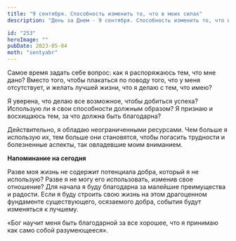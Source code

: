 ```yaml
---
title: "9 сентября. Способность изменить то, что в моих силах"
description: "День за Днем - 9 сентября. Способность изменить то, что в моих силах"

id: "253"
heroImage: ""
pubDate: 2023-05-04
moth: "sentyabr"
---
```


Самое время задать себе вопрос: как я распоряжаюсь тем, что мне дано? Вместо
того, чтобы плакаться по поводу того, что у меня отсутствует, и желать лучшей
жизни, что я делаю с тем, что имею?

Я уверена, что делаю все возможное, чтобы добиться успеха? Использую ли я свои
способности должным образом? Я признаю и восхищаюсь тем, за что должна быть
благодарна?

Действительно, я обладаю неограниченными ресурсами. Чем больше я использую их,
тем больше они становятся, чтобы погасить трудности и болезненные аспекты, так
овладевшие моим вниманием.

**Напоминание на сегодня**

Разве моя жизнь не содержит потенциала добра, который я не использую? Разве я
не могу его использовать, изменив свое отношение? Для начала я буду благодарна
за малейшие преимущества и радости. Если я буду строить свою жизнь на этом
драгоценном фундаменте существующего, осязаемого добра, события будут
изменяться к лучшему.

«Бог научит меня быть благодарной за все хорошее, что я принимаю как само
собой разумеющееся».
